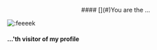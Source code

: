 <p align="center">
  <!-- markdownlint-disable-next-line MD026 MD042 -->
  #### [&#x200B;](#)You are the ...
  
  ![:feeeek](https://moe-counter--e-workwork.repl.co/get/@sh-y-zu?theme=gelbooru)
  <!-- markdownlint-disable-next-line MD042 -->
  #### [&#x200B;](#)...'th visitor of my profile
</p>
